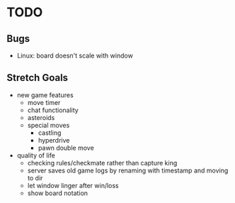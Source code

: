 # TODO

## Bugs
- Linux: board doesn't scale with window

## Stretch Goals
- new game features
  - move timer
  - chat functionality
  - asteroids
  - special moves
    - castling
    - hyperdrive
    - pawn double move
- quality of life
  - checking rules/checkmate rather than capture king
  - server saves old game logs by renaming with timestamp and moving to dir
  - let window linger after win/loss
  - show board notation
